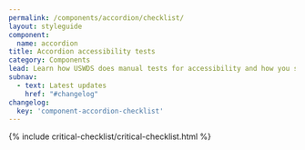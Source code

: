 ```yaml
---
permalink: /components/accordion/checklist/
layout: styleguide
component:
  name: accordion
title: Accordion accessibility tests
category: Components
lead: Learn how USWDS does manual tests for accessibility and how you should test for accessibility, too.
subnav:
  - text: Latest updates
    href: "#changelog"
changelog:
  key: 'component-accordion-checklist'
---
```


{% include critical-checklist/critical-checklist.html %}
